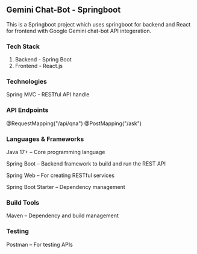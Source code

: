 ## Gemini Chat-Bot - Springboot
This is a Springboot project which uses springboot for backend and React for frontend with Google Gemini chat-bot API integeration.

### Tech Stack
1) Backend - Spring Boot
2) Frontend - React.js

### Technologies
Spring MVC - RESTful API handle

### API Endpoints
@RequestMapping("/api/qna")
@PostMapping("/ask")

### Languages & Frameworks
Java 17+ – Core programming language

Spring Boot – Backend framework to build and run the REST API

Spring Web – For creating RESTful services

Spring Boot Starter – Dependency management

### Build Tools
Maven – Dependency and build management

### Testing
Postman – For testing APIs
